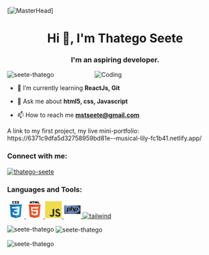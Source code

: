 [![MasterHead](https://www.dronahq.com/wp-content/uploads/2022/03/banner-database-gui.svg)]
<h1 align="center">Hi 👋, I'm Thatego Seete</h1>
<h3 align="center">I'm an aspiring developer.</h3>
<img align="right" alt="Coding" width="300" src="https://miro.medium.com/max/1400/1*qdAW1TjCN57h1lbuuzvchg.gif">

<p align="left"> <img src="https://komarev.com/ghpvc/?username=seete-thatego&label=Profile%20views&color=0e75b6&style=flat" alt="seete-thatego" /> </p>

- 🌱 I’m currently learning **ReactJs, Git**

- 💬 Ask me about **html5, css, Javascript**

- 📫 How to reach me **mstseete@gmail.com**

<p>A link to my first project, my live mini-portfolio: https://6371c9dfa5d32758959bd81e--musical-lily-fc1b41.netlify.app/ </p>
<h3 align="left">Connect with me:</h3>
<p align="left">
<a href="https://linkedin.com/in/thatego-seete" target="blank"><img align="center" src="https://raw.githubusercontent.com/rahuldkjain/github-profile-readme-generator/master/src/images/icons/Social/linked-in-alt.svg" alt="thatego-seete" height="30" width="40" /></a>
</p>

<h3 align="left">Languages and Tools:</h3>
<p align="left"> <a href="https://www.w3schools.com/css/" target="_blank" rel="noreferrer"> <img src="https://raw.githubusercontent.com/devicons/devicon/master/icons/css3/css3-original-wordmark.svg" alt="css3" width="40" height="40"/> </a> <a href="https://www.w3.org/html/" target="_blank" rel="noreferrer"> <img src="https://raw.githubusercontent.com/devicons/devicon/master/icons/html5/html5-original-wordmark.svg" alt="html5" width="40" height="40"/> </a> <a href="https://developer.mozilla.org/en-US/docs/Web/JavaScript" target="_blank" rel="noreferrer"> <img src="https://raw.githubusercontent.com/devicons/devicon/master/icons/javascript/javascript-original.svg" alt="javascript" width="40" height="40"/> </a> <a href="https://www.php.net" target="_blank" rel="noreferrer"> <img src="https://raw.githubusercontent.com/devicons/devicon/master/icons/php/php-original.svg" alt="php" width="40" height="40"/> </a> <a href="https://tailwindcss.com/" target="_blank" rel="noreferrer"> <img src="https://www.vectorlogo.zone/logos/tailwindcss/tailwindcss-icon.svg" alt="tailwind" width="40" height="40"/> </a> </p>

<p><img align="left" src="https://github-readme-stats.vercel.app/api/top-langs?username=seete-thatego&show_icons=true&locale=en&layout=compact" alt="seete-thatego" /></p>

<p>&nbsp;<img align="center" src="https://github-readme-stats.vercel.app/api?username=seete-thatego&show_icons=true&locale=en" alt="seete-thatego" /></p>

<p><img align="center" src="https://github-readme-streak-stats.herokuapp.com/?user=seete-thatego&" alt="seete-thatego" /></p>
